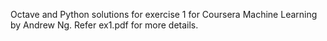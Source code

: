 Octave and Python solutions for exercise 1 for Coursera Machine Learning by Andrew Ng. 
Refer ex1.pdf for more details.
